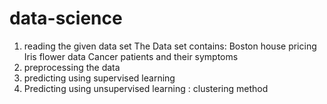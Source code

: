 # data-science
1. reading the given data set 
                The Data set contains: Boston house pricing
                                       Iris flower data
                                       Cancer patients and their symptoms
2. preprocessing the data 
3. predicting using supervised learning
4. Predicting using unsupervised learning : clustering method
